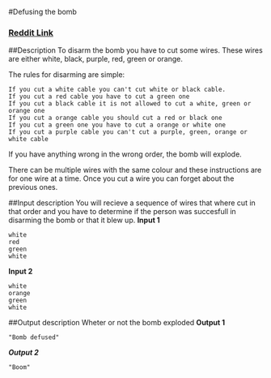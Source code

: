 #Defusing the bomb
### [Reddit Link](https://reddit.com/5e4mde)

##Description
To disarm the bomb you have to cut some wires. These wires are either white, black, purple, red, green or orange.

The rules for disarming are simple:
```
If you cut a white cable you can't cut white or black cable.
If you cut a red cable you have to cut a green one
If you cut a black cable it is not allowed to cut a white, green or orange one
If you cut a orange cable you should cut a red or black one
If you cut a green one you have to cut a orange or white one
If you cut a purple cable you can't cut a purple, green, orange or white cable
```
If you have anything wrong in the wrong order, the bomb will explode.

There can be multiple wires with the same colour and these instructions are for one wire at a time. Once you cut a wire you can forget about the previous ones.

##Input description
You will recieve a sequence of wires that where cut in that order and you have to determine if the person was succesfull in disarming the bomb or that it blew up.
**Input 1**
```
white
red
green
white
```
**Input 2**
```
white
orange
green
white
```

##Output description
Wheter or not the bomb exploded
**Output 1**
```
"Bomb defused"
```

***Output 2***

```
"Boom"
```
